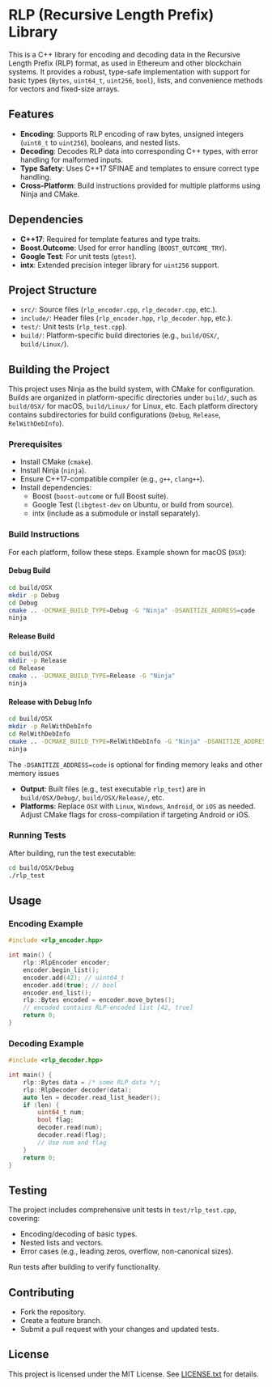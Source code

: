 # RLP (Recursive Length Prefix) Library


This is a C++ library for encoding and decoding data in the Recursive Length Prefix (RLP) format, as used in Ethereum and other blockchain systems. It provides a robust, type-safe implementation with support for basic types (`Bytes`, `uint64_t`, `uint256`, `bool`), lists, and convenience methods for vectors and fixed-size arrays.

## Features

- **Encoding**: Supports RLP encoding of raw bytes, unsigned integers (`uint8_t` to `uint256`), booleans, and nested lists.
- **Decoding**: Decodes RLP data into corresponding C++ types, with error handling for malformed inputs.
- **Type Safety**: Uses C++17 SFINAE and templates to ensure correct type handling.
- **Cross-Platform**: Build instructions provided for multiple platforms using Ninja and CMake.

## Dependencies

- **C++17**: Required for template features and type traits.
- **Boost.Outcome**: Used for error handling (`BOOST_OUTCOME_TRY`).
- **Google Test**: For unit tests (`gtest`).
- **intx**: Extended precision integer library for `uint256` support.

## Project Structure

- `src/`: Source files (`rlp_encoder.cpp`, `rlp_decoder.cpp`, etc.).
- `include/`: Header files (`rlp_encoder.hpp`, `rlp_decoder.hpp`, etc.).
- `test/`: Unit tests (`rlp_test.cpp`).
- `build/`: Platform-specific build directories (e.g., `build/OSX/`, `build/Linux/`).

## Building the Project

This project uses Ninja as the build system, with CMake for configuration. Builds are organized in platform-specific directories under `build/`, such as `build/OSX/` for macOS, `build/Linux/` for Linux, etc. Each platform directory contains subdirectories for build configurations (`Debug`, `Release`, `RelWithDebInfo`).

### Prerequisites

- Install CMake (`cmake`).
- Install Ninja (`ninja`).
- Ensure C++17-compatible compiler (e.g., `g++`, `clang++`).
- Install dependencies:
  - Boost (`boost-outcome` or full Boost suite).
  - Google Test (`libgtest-dev` on Ubuntu, or build from source).
  - intx (include as a submodule or install separately).

### Build Instructions

For each platform, follow these steps. Example shown for macOS (`OSX`):

#### Debug Build
```bash
cd build/OSX
mkdir -p Debug
cd Debug
cmake .. -DCMAKE_BUILD_TYPE=Debug -G "Ninja" -DSANITIZE_ADDRESS=code
ninja
```

#### Release Build
```bash
cd build/OSX
mkdir -p Release
cd Release
cmake .. -DCMAKE_BUILD_TYPE=Release -G "Ninja"
ninja
```

#### Release with Debug Info
```bash
cd build/OSX
mkdir -p RelWithDebInfo
cd RelWithDebInfo
cmake .. -DCMAKE_BUILD_TYPE=RelWithDebInfo -G "Ninja" -DSANITIZE_ADDRESS=code
ninja
```

The ```-DSANITIZE_ADDRESS=code``` is optional for finding memory leaks and other memory issues

- **Output**: Built files (e.g., test executable `rlp_test`) are in `build/OSX/Debug/`, `build/OSX/Release/`, etc.
- **Platforms**: Replace `OSX` with `Linux`, `Windows`, `Android`, or `iOS` as needed. Adjust CMake flags for cross-compilation if targeting Android or iOS.

### Running Tests
After building, run the test executable:
```bash
cd build/OSX/Debug
./rlp_test
```

## Usage

### Encoding Example
```cpp
#include <rlp_encoder.hpp>

int main() {
    rlp::RlpEncoder encoder;
    encoder.begin_list();
    encoder.add(42); // uint64_t
    encoder.add(true); // bool
    encoder.end_list();
    rlp::Bytes encoded = encoder.move_bytes();
    // encoded contains RLP-encoded list [42, true]
    return 0;
}
```

### Decoding Example
```cpp
#include <rlp_decoder.hpp>

int main() {
    rlp::Bytes data = /* some RLP data */;
    rlp::RlpDecoder decoder(data);
    auto len = decoder.read_list_header();
    if (len) {
        uint64_t num;
        bool flag;
        decoder.read(num);
        decoder.read(flag);
        // Use num and flag
    }
    return 0;
}
```

## Testing

The project includes comprehensive unit tests in `test/rlp_test.cpp`, covering:
- Encoding/decoding of basic types.
- Nested lists and vectors.
- Error cases (e.g., leading zeros, overflow, non-canonical sizes).

Run tests after building to verify functionality.

## Contributing

- Fork the repository.
- Create a feature branch.
- Submit a pull request with your changes and updated tests.

## License

This project is licensed under the MIT License. See [LICENSE.txt](LICENSE.txt) for details.

